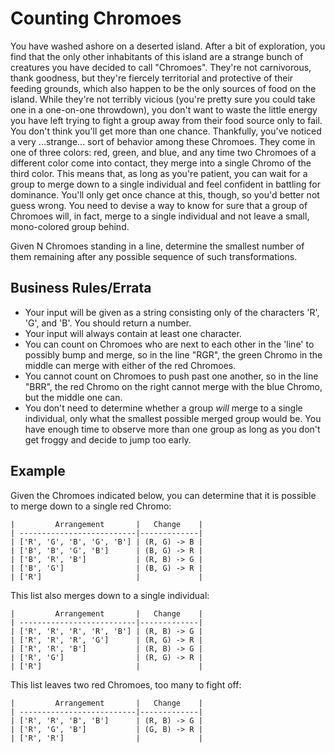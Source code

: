 # Counting Chromoes

You have washed ashore on a deserted island. After a bit of exploration, you find that the only other inhabitants of this island are a strange bunch of creatures you have decided to call "Chromoes". They're not carnivorous, thank goodness, but they're fiercely territorial and protective of their feeding grounds, which also happen to be the only sources of food on the island. While they're not terribly vicious (you're pretty sure you could take one in a one-on-one throwdown), you don't want to waste the little energy you have left trying to fight a group away from their food source only to fail. You don't think you'll get more than one chance. Thankfully, you've noticed a very ...strange... sort of behavior among these Chromoes. They come in one of three colors: red, green, and blue, and any time two Chromoes of a different color come into contact, they merge into a single Chromo of the third color. This means that, as long as you're patient, you can wait for a group to merge down to a single individual and feel confident in battling for dominance. You'll only get once chance at this, though, so you'd better not guess wrong. You need to devise a way to know for sure that a group of Chromoes will, in fact, merge to a single individual and not leave a small, mono-colored group behind.

Given N Chromoes standing in a line, determine the smallest number of them remaining after any possible sequence of such transformations.

## Business Rules/Errata

- Your input will be given as a string consisting only of the characters 'R', 'G', and 'B'. You should return a number.
- Your input will always contain at least one character.
- You can count on Chromoes who are next to each other in the 'line' to possibly bump and merge, so in the line "RGR", the green Chromo in the middle can merge with either of the red Chromoes.
- You cannot count on Chromoes to push past one another, so in the line "BRR", the red Chromo on the right cannot merge with the blue Chromo, but the middle one can.
- You don't need to determine whether a group _will_ merge to a single individual, only what the smallest possible merged group would be. You have enough time to observe more than one group as long as you don't get froggy and decide to jump too early.

## Example

Given the Chromoes indicated below, you can determine that it is possible to merge down to a single red Chromo:

```
|         Arrangement       |   Change    |  
| --------------------------|-------------|
| ['R', 'G', 'B', 'G', 'B'] | (R, G) -> B |
| ['B', 'B', 'G', 'B']      | (B, G) -> R |
| ['B', 'R', 'B']           | (R, B) -> G |
| ['B', 'G']                | (B, G) -> R |
| ['R']                     |             |
```

This list also merges down to a single individual:

```
|         Arrangement       |   Change    |  
| --------------------------|-------------|
| ['R', 'R', 'R', 'R', 'B'] | (R, B) -> G |
| ['R', 'R', 'R', 'G']      | (R, G) -> R |
| ['R', 'R', 'B']           | (R, B) -> G |
| ['R', 'G']                | (R, G) -> R |
| ['R']                     |             |
```

This list leaves two red Chromoes, too many to fight off:

```
|         Arrangement       |   Change    |  
| --------------------------|-------------|
| ['R', 'R', 'B', 'B']      | (R, B) -> G |
| ['R', 'G', 'B']           | (G, B) -> R |
| ['R', 'R']                |             |
```

